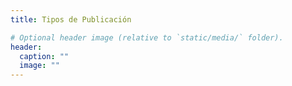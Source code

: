 ```yaml
---
title: Tipos de Publicación

# Optional header image (relative to `static/media/` folder).
header:
  caption: ""
  image: ""
---
```

